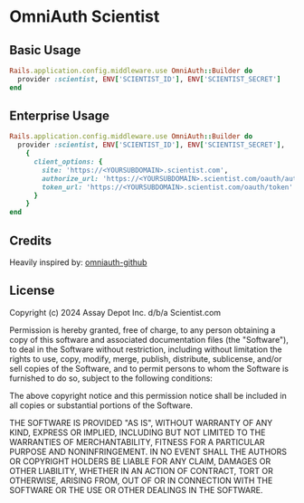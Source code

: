 # OmniAuth Scientist

## Basic Usage

```ruby
Rails.application.config.middleware.use OmniAuth::Builder do
  provider :scientist, ENV['SCIENTIST_ID'], ENV['SCIENTIST_SECRET']
end
```

## Enterprise Usage

```ruby
Rails.application.config.middleware.use OmniAuth::Builder do
  provider :scientist, ENV['SCIENTIST_ID'], ENV['SCIENTIST_SECRET'],
    {
      client_options: {
        site: 'https://<YOURSUBDOMAIN>.scientist.com',
        authorize_url: 'https://<YOURSUBDOMAIN>.scientist.com/oauth/authorize',
        token_url: 'https://<YOURSUBDOMAIN>.scientist.com/oauth/token'
      }
    }
end
```

## Credits

Heavily inspired by: [omniauth-github](https://github.com/omniauth/omniauth-github)

## License

Copyright (c) 2024 Assay Depot Inc. d/b/a Scientist.com

Permission is hereby granted, free of charge, to any person obtaining a copy of this software and associated documentation files (the "Software"), to deal in the Software without restriction, including without limitation the rights to use, copy, modify, merge, publish, distribute, sublicense, and/or sell copies of the Software, and to permit persons to whom the Software is furnished to do so, subject to the following conditions:

The above copyright notice and this permission notice shall be included in all copies or substantial portions of the Software.

THE SOFTWARE IS PROVIDED "AS IS", WITHOUT WARRANTY OF ANY KIND, EXPRESS OR IMPLIED, INCLUDING BUT NOT LIMITED TO THE WARRANTIES OF MERCHANTABILITY, FITNESS FOR A PARTICULAR PURPOSE AND NONINFRINGEMENT. IN NO EVENT SHALL THE AUTHORS OR COPYRIGHT HOLDERS BE LIABLE FOR ANY CLAIM, DAMAGES OR OTHER LIABILITY, WHETHER IN AN ACTION OF CONTRACT, TORT OR OTHERWISE, ARISING FROM, OUT OF OR IN CONNECTION WITH THE SOFTWARE OR THE USE OR OTHER DEALINGS IN THE SOFTWARE.
